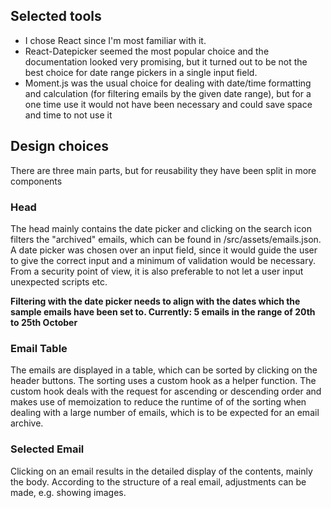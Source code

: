 ## Selected tools

- I chose React since I'm most familiar with it.
- React-Datepicker seemed the most popular choice and the documentation looked very promising, but it turned out to be not the best choice for date range pickers in a single input field.
- Moment.js was the usual choice for dealing with date/time formatting and calculation (for filtering emails by the given date range), but for a one time use it would not have been necessary and could save space and time to not use it

## Design choices

There are three main parts, but for reusability they have been split in more components

### Head

The head mainly contains the date picker and clicking on the search icon filters the "archived" emails, which can be found in /src/assets/emails.json. A date picker was chosen over an input field, since it would guide the user to give the correct input and a minimum of validation would be necessary. From a security point of view, it is also preferable to not let a user input unexpected scripts etc.

**Filtering with the date picker needs to align with the dates which the sample emails have been set to. Currently: 5 emails in the range of 20th to 25th October**

### Email Table

The emails are displayed in a table, which can be sorted by clicking on the header buttons. The sorting uses a custom hook as a helper function. The custom hook deals with the request for ascending or descending order and makes use of memoization to reduce the runtime of of the sorting when dealing with a large number of emails, which is to be expected for an email archive.

### Selected Email

Clicking on an email results in the detailed display of the contents, mainly the body. According to the structure of a real email, adjustments can be made, e.g. showing images.
